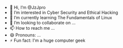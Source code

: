 - 👋 Hi, I’m @JzJpro
- 👀 I’m interested in Cyber Security and Ethical Hacking
- 🌱 I’m currently learning The Fundamentals of Linux
- 💞️ I’m looking to collaborate on ...
- 📫 How to reach me ...
- 😄 Pronouns: ...
- ⚡ Fun fact: I'm a huge computer geek

<!---
JzJpro/JzJpro is a ✨ special ✨ repository because its `README.md` (this file) appears on your GitHub profile.
You can click the Preview link to take a look at your changes.
--->
